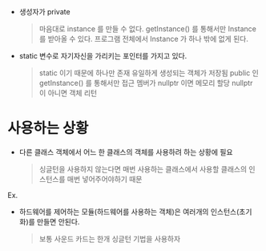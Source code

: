 - 생성자가 private
	> 마음대로 instance 를 만들 수 없다.
	> getInstance() 를 통해서만 Instance 를 받아올 수 있다.
	> 프로그램 전체에서 Instance 가 하나 밖에 없게 된다.

- static 변수로 자기자신을 가리키는 포인터를 가지고 있다.
	> static 이기 때문에 하나만 존재
	> 유일하게 생성되는 객체가 저장됨
	> public 인 getInstance() 를 통해서만 접근
	> 멤버가 nullptr 이면 메모리 할당
	> nullptr 이 아니면 객체 리턴

# 사용하는 상황

- 다른 클래스 객체에서 어느 한 클래스의 객체를 사용하려 하는 상황에 필요
	> 싱글턴을 사용하지 않는다면 매번 사용하는 클래스에서 사용할 클래스의 인스턴스를 매번 넣어주어야하기 때문

Ex.
- 하드웨어를 제어하는 모듈(하드웨어를 사용하는 객체)은 여러개의 인스턴스(초기화)를 만들면 안된다.
	> 보통 사운드 카드는 한개
	> 싱글턴 기법을 사용하자